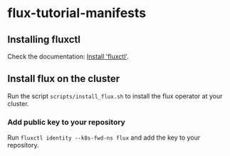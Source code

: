 # flux-tutorial-manifests

## Installing fluxctl

Check the documentation: [Install 'fluxctl'](https://docs.fluxcd.io/en/stable/references/fluxctl.html).

## Install flux on the cluster

Run the script `scripts/install_flux.sh` to install the flux operator at your cluster.

### Add public key to your repository

Run `fluxctl identity --k8s-fwd-ns flux` and add the key to your repository.
